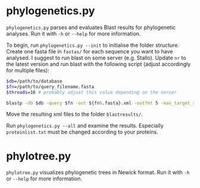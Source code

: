 phylogenetics.py
================

`phylogenetics.py` parses and evaluates Blast results for phylogenetic analyses. Run it with `-h` or `--help` for more information.

To begin, run `phylogenetics.py --init` to initialise the folder structure. Create one fasta file in `fastas/` for each sequence you want to have analysed. I suggest to run blast on some server (e.g. Stallo). Update `nr` to the latest version and run blast with the following script (adjust accordingly for multiple files):

```bash
$db=/path/to/database
$fn=/path/to/query_filename.fasta
$threads=16	# probably adjust this value depending on the server

blastp -db $db -query $fn -out ${fn%.fasta}.xml -outfmt 5 -max_target_seqs 20000 -evalue 1 -num_threads $threads
```

Move the resulting xml files to the folder `blastresults/`.

Run `phylogenetics.py --all` and examine the results. Especially `proteinlist.txt` must be changed according to your proteins.


phylotree.py
============

`phylotree.py` visualizes phylogenetic trees in Newick format. Run it with `-h` or `--help` for more information.
